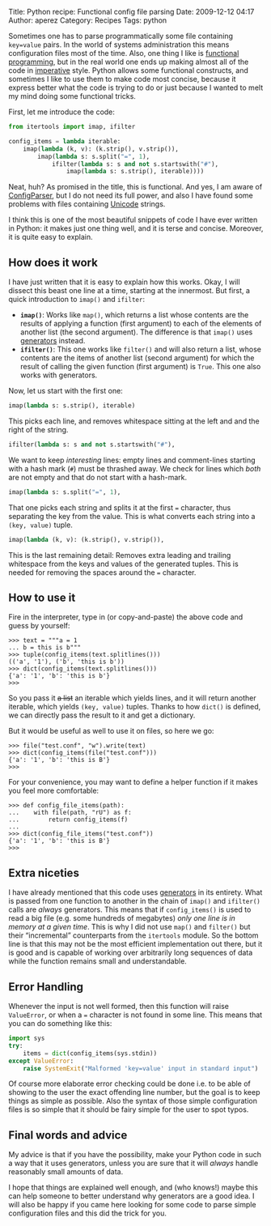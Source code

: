 Title: Python recipe: Functional config file parsing
Date: 2009-12-12 04:17
Author: aperez
Category: Recipes
Tags: python

Sometimes one has to parse programmatically some file containing
`key=value` pairs. In the world of systems administration this means
configuration files most of the time. Also, one thing I like is
[functional programming][], but in the real world one ends up making
almost all of the code in [imperative][] style. Python allows some
functional constructs, and sometimes I like to use them to make code
most concise, because it express better what the code is trying to do or
just because I wanted to melt my mind doing some functional tricks.

First, let me introduce the code:

```python
from itertools import imap, ifilter

config_items = lambda iterable: 
    imap(lambda (k, v): (k.strip(), v.strip()),
        imap(lambda s: s.split("=", 1),
            ifilter(lambda s: s and not s.startswith("#"),
                imap(lambda s: s.strip(), iterable))))
```

Neat, huh? As promised in the title, this is functional. And yes, I am
aware of [ConfigParser][], but I do not need its full power, and also I
have found some problems with files containing [Unicode][] strings.

I think this is one of the most beautiful snippets of code I have ever
written in Python: it makes just one thing well, and it is terse and
concise. Moreover, it is quite easy to explain.

## How does it work

I have just written that it is easy to explain how this works. Okay, I
will dissect this beast one line at a time, starting at the innermost.
But first, a quick introduction to `imap()` and `ifilter`:

-   **`imap()`**: Works like `map()`, which returns a list whose
    contents are the results of applying a function (first argument) to
    each of the elements of another list (the second argument). The
    difference is that `imap()` uses [generators][] instead.
-   **`ifilter()`**: This one works like `filter()` and will also return
    a list, whose contents are the items of another list (second
    argument) for which the result of calling the given function (first
    argument) is `True`. This one also works with generators.

Now, let us start with the first one:

```python
imap(lambda s: s.strip(), iterable)
```

This picks each line, and removes whitespace sitting at the left and and
the right of the string.

```python
ifilter(lambda s: s and not s.startswith("#"),
```

We want to keep *interesting* lines: empty lines and comment-lines
starting with a hash mark (`#`) must be thrashed away. We check for
lines which *both* are not empty and that do not start with a hash-mark.

```python
imap(lambda s: s.split("=", 1),
```

That one picks each string and splits it at the first `=` character,
thus separating the key from the value. This is what converts each
string into a `(key, value)` tuple.

```python
imap(lambda (k, v): (k.strip(), v.strip()),
```

This is the last remaining detail: Removes extra leading and trailing
whitespace from the keys and values of the generated tuples. This is
needed for removing the spaces around the `=` character.

## How to use it

Fire in the interpreter, type in (or copy-and-paste) the above code and
guess by yourself:

```
>>> text = """a = 1
... b = this is b"""
>>> tuple(config_items(text.splitlines()))
(('a', '1'), ('b', 'this is b'))
>>> dict(config_items(text.splitlines()))
{'a': '1', 'b': 'this is b'}
>>> 
```

So you pass it ~~a list~~ an iterable which yields lines, and it will
return another iterable, which yields `(key, value)` tuples. Thanks to
how `dict()` is defined, we can directly pass the result to it and get a
dictionary.

But it would be useful as well to use it on files, so here we go:

```
>>> file("test.conf", "w").write(text)
>>> dict(config_items(file("test.conf")))
{'a': '1', 'b': 'this is B'}
>>>
```

For your convenience, you may want to define a helper function if it
makes you feel more comfortable:

```
>>> def config_file_items(path):
...    with file(path, "rU") as f:
...        return config_items(f)
...
>>> dict(config_file_items("test.conf"))
{'a': '1', 'b': 'this is B'}
>>>
```

## Extra niceties

I have already mentioned that this code uses [generators][] in its
entirety. What is passed from one function to another in the chain of
`imap()` and `ifilter()` calls are *always* generators. This means that
if `config_items()` is used to read a big file (e.g. some hundreds of
megabytes) *only one line is in memory at a given time*. This is why I
did not use `map()` and `filter()` but their “incremental” counterparts
from the `itertools` module. So the bottom line is that this may not be
the most efficient implementation out there, but it is good and is
capable of working over arbitrarily long sequences of data while the
function remains small and understandable.

## Error Handling

Whenever the input is not well formed, then this function will raise
`ValueError`, or when a `=` character is not found in some line. This
means that you can do something like this:

```python
import sys
try:
    items = dict(config_items(sys.stdin))
except ValueError:
    raise SystemExit("Malformed 'key=value' input in standard input")
```

Of course more elaborate error checking could be done i.e. to be able of
showing to the user the exact offending line number, but the goal is to
keep things as simple as possible. Also the syntax of those simple
configuration files is so simple that it should be fairy simple for the
user to spot typos.

## Final words and advice

My advice is that if you have the possibility, make your Python code in
such a way that it uses generators, unless you are sure that it will
*always* handle reasonably small amounts of data.

I hope that things are explained well enough, and (who knows!) maybe
this can help someone to better understand why generators are a good
idea. I will also be happy if you came here looking for some code to
parse simple configuration files and this did the trick for you.

  [functional programming]: http://en.wikipedia.org/wiki/Functional_programming
  [imperative]: http://en.wikipedia.org/wiki/Imperative_programming
  [ConfigParser]: http://docs.python.org/library/configparser.html
  [Unicode]: http://en.wikipedia.org/wiki/Unicode
  [generators]: http://www.python.org/dev/peps/pep-0289/
